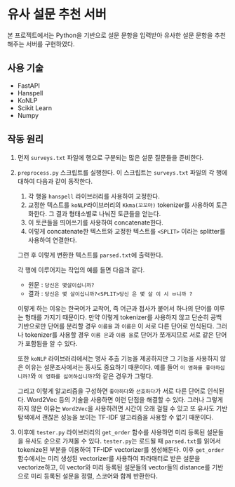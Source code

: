 # 유사 설문 추천 서버

본 프로젝트에서는 Python을 기반으로 설문 문항을 입력받아 유사한 설문 문항을 추천해주는 서버를 구현하였다.

## 사용 기술

- FastAPI
- Hanspell
- KoNLP
- Scikit Learn
- Numpy

## 작동 원리

1. 먼저 `surveys.txt` 파일에 행으로 구분되는 많은 설문 질문들을 준비한다.
1. `preprocess.py` 스크립트를 실행한다. 이 스크립트는 `surveys.txt` 파일의 각 행에 대하여 다음과 같이 동작한다.

   1. 각 행을 `hanspell` 라이브러리를 사용하여 교정한다.
   1. 교정한 텍스트를 `koNLP`라이브러리의 `Kkma(꼬꼬마)` tokenizer를 사용하여 토큰화한다. 그 결과 형태소별로 나눠진 토큰들을 얻는다.
   1. 이 토큰들을 띄어쓰기를 사용하여 concatenate한다.
   1. 이렇게 concatenate한 텍스트와 교정한 텍스트를 `<SPLIT>` 이라는 splitter를 사용하여 연결한다.

   그런 후 이렇게 변환한 텍스트를 `parsed.txt`에 출력한다.

   각 행에 이루어지는 작업의 예를 들면 다음과 같다.

   - 원문 : `당신은 몇살이십니까?`
   - 결과 : `당신은 몇 살이십니까?<SPLIT>당신 은 몇 살 이 시 ㅂ니까 ?`

   이렇게 하는 이유는 한국어가 교착어, 즉 어근과 접사가 붙어서 하나의 단어를 이루는 형태를 가지기 때문이다. 만약 이렇게 tokenizer를 사용하지 않고 단순히 공백 기반으로만 단어를 분리할 경우 `이름을` 과 `이름은` 이 서로 다른 단어로 인식된다. 그러나 tokenizer를 사용할 경우 `이름 은`과 `이름 을`로 단어가 쪼개지므로 서로 같은 단어가 포함됨을 알 수 있다.

   또한 `koNLP` 라이브러리에서는 명사 추출 기능을 제공하지만 그 기능을 사용하지 않은 이유는 설문조사에서는 동사도 중요하기 때문이다. 예를 들어 `이 영화를 좋아하십니까?`와 `이 영화를 싫어하십니까?`와 같은 경우가 그렇다.

   그리고 이렇게 알고리즘을 구성하면 `좋아하다`와 `선호하다`가 서로 다른 단어로 인식된다. Word2Vec 등의 기술을 사용하면 이런 단점을 해결할 수 있다. 그러나 그렇게 하지 않은 이유는 `Word2Vec`을 사용하려면 시간이 오래 걸릴 수 있고 또 유사도 기반 탐색에서 괜찮은 성능을 보이는 TF-IDF 알고리즘을 사용할 수 없기 때문이다.

1. 이후에 `tester.py` 라이브러리의 `get_order` 함수를 사용하면 미리 등록된 설문들을 유사도 순으로 가져올 수 있다. `tester.py`는 로드될 때 `parsed.txt`를 읽어서 tokenize된 부분을 이용하여 TF-IDF vectorizer를 생성해둔다. 이후 `get_order`함수에서는 미리 생성된 vectorizer를 사용하여 파라매터로 받은 설문을 vectorize하고, 이 vector와 미리 등록된 설문들의 vector들의 distance를 기반으로 미리 등록된 설문을 정렬, 스코어와 함께 반환한다.
